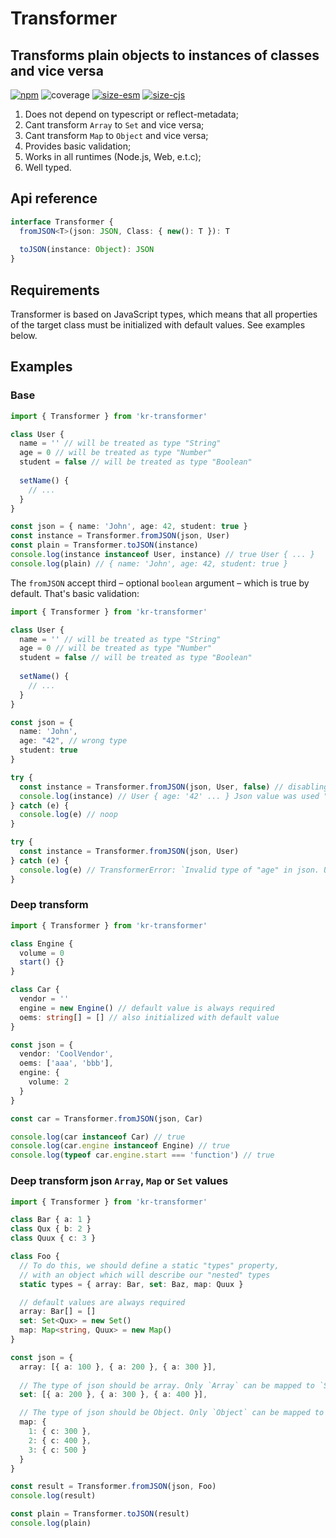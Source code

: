 # Transformer
## Transforms plain objects to instances of classes and vice versa

[![npm](https://img.shields.io/npm/v/kr-transformer)](https://www.npmjs.com/package/kr-transformer)
![coverage](https://github.com/nihil-pro/kr-transformer/blob/main/assets/coverage.svg)
[![size-esm](https://github.com/nihil-pro/kr-transformer/blob/main/assets/esm.svg)](https://bundlephobia.com/package/kr-transformer)
[![size-cjs](https://github.com/nihil-pro/kr-transformer/blob/main/assets/cjs.svg)](https://bundlephobia.com/package/kr-transformer)

1. Does not depend on typescript or reflect-metadata;
2. Cant transform `Array` to `Set` and vice versa;
3. Cant transform `Map` to `Object` and vice versa;
4. Provides basic validation;
5. Works in all runtimes (Node.js, Web, e.t.c);
6. Well typed.

## Api reference
```typescript
interface Transformer {
  fromJSON<T>(json: JSON, Class: { new(): T }): T
  
  toJSON(instance: Object): JSON
}
```

## Requirements
Transformer is based on JavaScript types, which means that all properties of the target class must be initialized with default values. See examples below.

## Examples 

### Base
```typescript
import { Transformer } from 'kr-transformer'

class User {
  name = '' // will be treated as type "String"
  age = 0 // will be treated as type "Number"
  student = false // will be treated as type "Boolean"
  
  setName() { 
    // ...
  }
}

const json = { name: 'John', age: 42, student: true }
const instance = Transformer.fromJSON(json, User)
const plain = Transformer.toJSON(instance)
console.log(instance instanceof User, instance) // true User { ... }
console.log(plain) // { name: 'John', age: 42, student: true }
```
The `fromJSON` accept third – optional `boolean` argument – which is true by default. That's basic validation:
```typescript
import { Transformer } from 'kr-transformer'

class User {
  name = '' // will be treated as type "String"
  age = 0 // will be treated as type "Number"
  student = false // will be treated as type "Boolean"
  
  setName() { 
    // ...
  }
}

const json = { 
  name: 'John', 
  age: "42", // wrong type
  student: true 
}

try {
  const instance = Transformer.fromJSON(json, User, false) // disabling validation
  console.log(instance) // User { age: '42' ... } Json value was used "as is"
} catch (e) {
  console.log(e) // noop
}

try {
  const instance = Transformer.fromJSON(json, User)
} catch (e) {
  console.log(e) // TransformerError: `Invalid type of "age" in json. User expect type to be "number" but got "string"`
}
```

### Deep transform
```typescript
import { Transformer } from 'kr-transformer'

class Engine {
  volume = 0
  start() {}
}

class Car {
  vendor = ''
  engine = new Engine() // default value is always required
  oems: string[] = [] // also initialized with default value
}

const json = { 
  vendor: 'CoolVendor', 
  oems: ['aaa', 'bbb'],
  engine: { 
    volume: 2 
  } 
}

const car = Transformer.fromJSON(json, Car)

console.log(car instanceof Car) // true
console.log(car.engine instanceof Engine) // true
console.log(typeof car.engine.start === 'function') // true
```

### Deep transform json `Array`, `Map` or `Set` values
```typescript
import { Transformer } from 'kr-transformer'

class Bar { a: 1 }
class Qux { b: 2 }
class Quux { c: 3 }

class Foo {
  // To do this, we should define a static "types" property,
  // with an object which will describe our "nested" types
  static types = { array: Bar, set: Baz, map: Quux }

  // default values are always required
  array: Bar[] = [] 
  set: Set<Qux> = new Set() 
  map: Map<string, Quux> = new Map()
}

const json = {
  array: [{ a: 100 }, { a: 200 }, { a: 300 }],
  
  // The type of json should be array. Only `Array` can be mapped to `Set`!
  set: [{ a: 200 }, { a: 300 }, { a: 400 }],

  // The type of json should be Object. Only `Object` can be mapped to `Map`!
  map: {
    1: { c: 300 },
    2: { c: 400 },
    3: { c: 500 }
  }
}

const result = Transformer.fromJSON(json, Foo)
console.log(result)

const plain = Transformer.toJSON(result)
console.log(plain)
```
